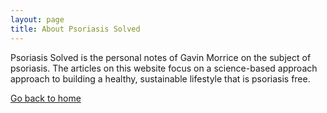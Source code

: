 ```yaml
---
layout: page
title: About Psoriasis Solved
---
```


Psoriasis Solved is the personal notes of Gavin Morrice on the subject of psoriasis. The articles on this website focus on a science-based approach approach to building a healthy, sustainable lifestyle that is psoriasis free.

<!-- Hi, my name is Gavin.

I first developed Psoriasis when I was 4 years old, and it severely impacted most of my childhood.

I suffered for about 12 years, sometimes to the point where my entire body had to be wrapped in tar and gauze every day to help relieve the constant itching and pain.

These days though, **Psoriasis isn’t a problem for me**.

Like you probably were, I was told by several doctors that psoriasis was something I'd just have to learn to live with. But I’m a nerd who doesn’t take “you just have to live with it” for an answer.

Instead, I’ve spent over 10 years experimenting on myself. I collected every book, study, journal, and article I could find that was relevant to the treatment of psoriasis, focussing on natural solutions that are scientifically sound.

No drugs. No potions. No voodoo. Just simple, science-based interventions that are proven to:

- improve immune function
- improve mental well-being (surprisingly important)
- improve gut health (even more important)
- improve hormone function

I’ve been amazed by some of the things I’ve learned. For example, did you know that **some cases of Psoriasis can be triggered by bacteria that lives on your teeth?**

I’d like to share everything I’ve learned with you in a collection I’ve called Psoriasis Solved—that’s catchy, right?

## Psoriasis Solved is:
- Written by me, someone who actually understands what it's like to have psoriasis
- Written as simple, easy to follow steps you can put to work right away
- Based on solid, scientific data

## Psoriasis Solved is NOT:
- A scam. I’m not going to try and sell you a “colon-cleanse” kit or anything like that. I was let down by so many of these stupid programs before I took a more sceptical, scientific approach
- A promise of a cure—we still can’t cure autoimmune diseases yet, but you can live without them ever being a problem again
- Medical advice—I’m not a doctor, nor am I trained or certified to give medical advice.

I hope you find the information in these articles interesting. Please remember to subscribe for updates on future posts. -->

<a href="{{ site.baseurl }}/">Go back to home</a>
